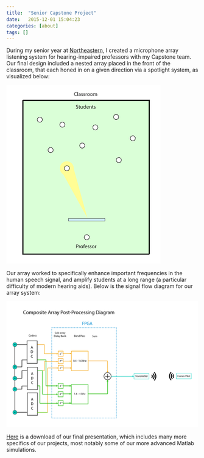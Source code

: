 ```yaml
---
title:  "Senior Capstone Project"
date:   2015-12-01 15:04:23
categories: [about]
tags: []
---
```


During my senior year at [Northeastern](https://www.northeastern.edu/), I created a microphone array listening system for hearing-impaired professors with my Capstone team. Our final design included a nested array placed in the front of the classroom, that each honed in on a given direction via a spotlight system, as visualized below:

![spotlight](/images/portfolio-pics/sass-classroom.png)

Our array worked to specifically enhance important frequencies in the human speech signal, and amplify students at a long range (a particular difficulty of modern hearing aids). Below is the signal flow diagram for our array system:

![signal](/images/portfolio-pics/sass-signal-flow.png)

[Here](/docs/CAPSTONE_PRESENTATION.pptx) is a download of our final presentation, which includes many more specifics of our projects, most notably some of our more advanced Matlab simulations.